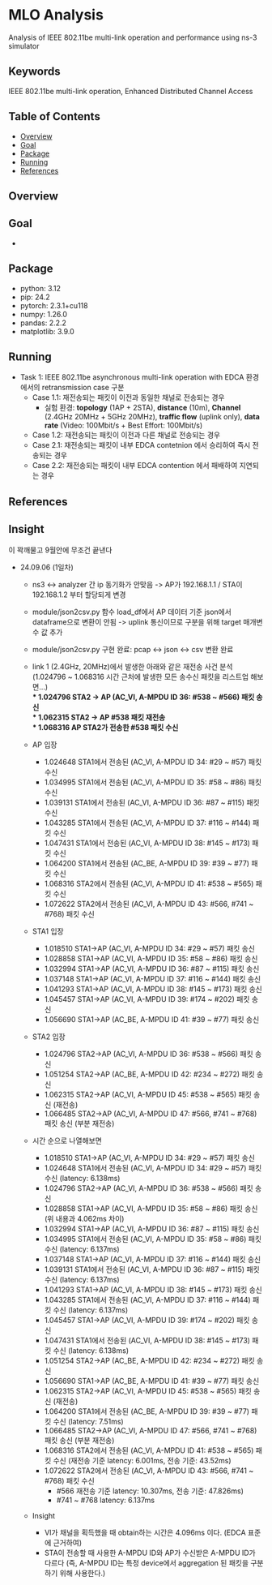 # MLO Analysis
Analysis of IEEE 802.11be multi-link operation and performance using ns-3 simulator

## Keywords
IEEE 802.11be multi-link operation, Enhanced Distributed Channel Access

## Table of Contents
* [Overview](#overview)
* [Goal](#goal)
* [Package](#package)
* [Running](#running)
* [References](#references)

## Overview

## Goal
* 

## Package
* python: 3.12
* pip: 24.2
* pytorch: 2.3.1+cu118
* numpy: 1.26.0
* pandas: 2.2.2
* matplotlib: 3.9.0

## Running
* Task 1: IEEE 802.11be asynchronous multi-link operation with EDCA 환경에서의 retransmission case 구분
  * Case 1.1: 재전송되는 패킷이 이전과 동일한 채널로 전송되는 경우
    - 실험 환경: **topology** (1AP + 2STA), **distance** (10m), **Channel** (2.4GHz 20MHz + 5GHz 20MHz), **traffic flow** (uplink only), **data rate** (Video: 100Mbit/s + Best Effort: 100Mbit/s)
  * Case 1.2: 재전송되는 패킷이 이전과 다른 채널로 전송되는 경우
  * Case 2.1: 재전송되는 패킷이 내부 EDCA contetnion 에서 승리하여 즉시 전송되는 경우
  * Case 2.2: 재전송되는 패킷이 내부 EDCA contention 에서 패배하여 지연되는 경우

  
## References


## Insight
이 꽉깨물고 9월안에 무조건 끝낸다

* 24.09.06 (1일차)
  * ns3 <-> analyzer 간 ip 동기화가 안맞음 -> AP가 192.168.1.1 / STA이 192.168.1.2 부터 할당되게 변경
  * module/json2csv.py 함수 load_df에서 AP 데이터 기준 json에서 dataframe으로 변환이 안됨 -> uplink 통신이므로 구분을 위해 target 매개변수 값 추가
  * module/json2csv.py 구현 완료: pcap <-> json <-> csv 변환 완료

  * link 1 (2.4GHz, 20MHz)에서 발생한 아래와 같은 재전송 사건 분석 (1.024796 ~ 1.068316 시간 근처에 발생한 모든 송수신 패킷을 리스트업 해보면...)  
  __* 1.024796 STA2 -> AP (AC_VI, A-MPDU ID 36: #538 ~ #566) 패킷 송신__  
  __* 1.062315 STA2 -> AP #538 패킷 재전송__  
  __* 1.068316 AP STA2가 전송한 #538 패킷 수신__  

  * AP 입장
    * 1.024648 STA1에서 전송된 (AC_VI, A-MPDU ID 34: #29 ~ #57) 패킷 수신
    * 1.034995 STA1에서 전송된 (AC_VI, A-MPDU ID 35: #58 ~ #86) 패킷 수신
    * 1.039131 STA1에서 전송된 (AC_VI, A-MPDU ID 36: #87 ~ #115) 패킷 수신
    * 1.043285 STA1에서 전송된 (AC_VI, A-MPDU ID 37: #116 ~ #144) 패킷 수신
    * 1.047431 STA1에서 전송된 (AC_VI, A-MPDU ID 38: #145 ~ #173) 패킷 수신
    * 1.064200 STA1에서 전송된 (AC_BE, A-MPDU ID 39: #39 ~ #77) 패킷 수신
    * 1.068316 STA2에서 전송된 (AC_VI, A-MPDU ID 41: #538 ~ #565) 패킷 수신
    * 1.072622 STA2에서 전송된 (AC_VI, A-MPDU ID 43: #566, #741 ~ #768) 패킷 수신
   
  * STA1 입장
    * 1.018510 STA1->AP (AC_VI, A-MPDU ID 34: #29 ~ #57) 패킷 송신
    * 1.028858 STA1->AP (AC_VI, A-MPDU ID 35: #58 ~ #86) 패킷 송신
    * 1.032994 STA1->AP (AC_VI, A-MPDU ID 36: #87 ~ #115) 패킷 송신
    * 1.037148 STA1->AP (AC_VI, A-MPDU ID 37: #116 ~ #144) 패킷 송신
    * 1.041293 STA1->AP (AC_VI, A-MPDU ID 38: #145 ~ #173) 패킷 송신
    * 1.045457 STA1->AP (AC_VI, A-MPDU ID 39: #174 ~ #202) 패킷 송신
    * 1.056690 STA1->AP (AC_BE, A-MPDU ID 41: #39 ~ #77) 패킷 송신
   
  * STA2 입장
    * 1.024796 STA2->AP (AC_VI, A-MPDU ID 36: #538 ~ #566) 패킷 송신
    * 1.051254 STA2->AP (AC_BE, A-MPDU ID 42: #234 ~ #272) 패킷 송신
    * 1.062315 STA2->AP (AC_VI, A-MPDU ID 45: #538 ~ #565) 패킷 송신 (재전송)
    * 1.066485 STA2->AP (AC_VI, A-MPDU ID 47: #566, #741 ~ #768) 패킷 송신 (부분 재전송)
   
  * 시간 순으로 나열해보면
    * 1.018510 STA1->AP (AC_VI, A-MPDU ID 34: #29 ~ #57) 패킷 송신
    * 1.024648 STA1에서 전송된 (AC_VI, A-MPDU ID 34: #29 ~ #57) 패킷 수신 (latency: 6.138ms)
    * 1.024796 STA2->AP (AC_VI, A-MPDU ID 36: #538 ~ #566) 패킷 송신
    * 1.028858 STA1->AP (AC_VI, A-MPDU ID 35: #58 ~ #86) 패킷 송신 (위 내용과 4.062ms 차이)
    * 1.032994 STA1->AP (AC_VI, A-MPDU ID 36: #87 ~ #115) 패킷 송신
    * 1.034995 STA1에서 전송된 (AC_VI, A-MPDU ID 35: #58 ~ #86) 패킷 수신 (latency: 6.137ms)
    * 1.037148 STA1->AP (AC_VI, A-MPDU ID 37: #116 ~ #144) 패킷 송신
    * 1.039131 STA1에서 전송된 (AC_VI, A-MPDU ID 36: #87 ~ #115) 패킷 수신 (latency: 6.137ms)
    * 1.041293 STA1->AP (AC_VI, A-MPDU ID 38: #145 ~ #173) 패킷 송신
    * 1.043285 STA1에서 전송된 (AC_VI, A-MPDU ID 37: #116 ~ #144) 패킷 수신 (latency: 6.137ms)
    * 1.045457 STA1->AP (AC_VI, A-MPDU ID 39: #174 ~ #202) 패킷 송신
    * 1.047431 STA1에서 전송된 (AC_VI, A-MPDU ID 38: #145 ~ #173) 패킷 수신 (latency: 6.138ms)
    * 1.051254 STA2->AP (AC_BE, A-MPDU ID 42: #234 ~ #272) 패킷 송신
    * 1.056690 STA1->AP (AC_BE, A-MPDU ID 41: #39 ~ #77) 패킷 송신
    * 1.062315 STA2->AP (AC_VI, A-MPDU ID 45: #538 ~ #565) 패킷 송신 (재전송)
    * 1.064200 STA1에서 전송된 (AC_BE, A-MPDU ID 39: #39 ~ #77) 패킷 수신 (latency: 7.51ms)
    * 1.066485 STA2->AP (AC_VI, A-MPDU ID 47: #566, #741 ~ #768) 패킷 송신 (부분 재전송)
    * 1.068316 STA2에서 전송된 (AC_VI, A-MPDU ID 41: #538 ~ #565) 패킷 수신 (재전송 기준 latency: 6.001ms, 전송 기준: 43.52ms)
    * 1.072622 STA2에서 전송된 (AC_VI, A-MPDU ID 43: #566, #741 ~ #768) 패킷 수신
      - #566 재전송 기준 latency: 10.307ms, 전송 기준: 47.826ms)
      - #741 ~ #768 latency: 6.137ms

  * Insight
    - VI가 채널을 획득했을 때 obtain하는 시간은 4.096ms 이다. (EDCA 표준에 근거하여)
    - STA이 전송할 때 사용한 A-MPDU ID와 AP가 수신받은 A-MPDU ID가 다르다 (즉, A-MPDU ID는 특정 device에서 aggregation 된 패킷을 구분하기 위해 사용한다.)
